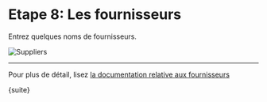 # Etape 8: Les fournisseurs

Entrez quelques noms de fournisseurs.

<img alt="Suppliers" class="screenshot"
src="{{docs_base_url}}/assets/img/setup-wizard/step-9.png">

---

Pour plus de détail, lisez [la documentation relative aux fournisseurs]({{docs_base_url}}/user/manual/fr/buying/supplier-master.html)

{suite}
